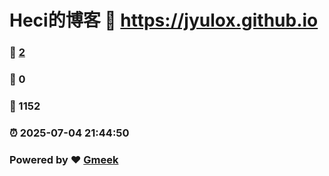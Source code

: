 # Heci的博客 :link: https://jyulox.github.io 
### :page_facing_up: [2](https://jyulox.github.io/tag.html) 
### :speech_balloon: 0 
### :hibiscus: 1152 
### :alarm_clock: 2025-07-04 21:44:50 
### Powered by :heart: [Gmeek](https://github.com/Meekdai/Gmeek)

